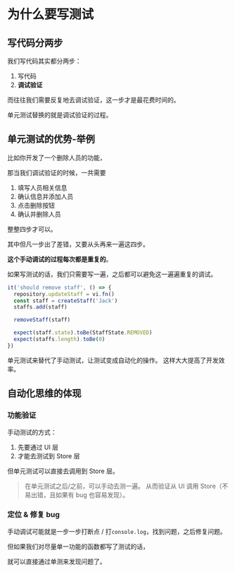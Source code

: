 # 为什么要写测试

## 写代码分两步

我们写代码其实都分两步：

1. 写代码
2. **调试验证**

而往往我们需要反复地去调试验证，这一步才是最花费时间的。

单元测试替换的就是调试验证的过程。

## 单元测试的优势-举例

比如你开发了一个删除人员的功能，

那当我们调试验证的时候，一共需要

1. 填写人员相关信息
2. 确认信息并添加人员
3. 点击删除按钮
4. 确认并删除人员

整整四步才可以。

其中但凡一步出了差错，又要从头再来一遍这四步。

**这个手动调试的过程每次都是重复的**。

如果写测试的话，我们只需要写一遍，之后都可以避免这一遍遍重复的调试。

```typescript
it('should remove staff', () => {
  repository.updateStaff = vi.fn()
  const staff = createStaff('Jack')
  staffs.add(staff)

  removeStaff(staff)

  expect(staff.state).toBe(StaffState.REMOVED)
  expect(staffs.length).toBe(0)
})
```

单元测试来替代了手动测试，让测试变成自动化的操作。
这样大大提高了开发效率。


## 自动化思维的体现

### 功能验证

手动测试的方式：

1. 先要通过 UI 层
2. 才能去测试到 Store 层

但单元测试可以直接去调用到 Store 层。

> 在单元测试之后/之前，可以手动去测一遍。
> 从而验证从 UI 调用 Store（不易出错，且如果有 bug 也容易发现）。

### 定位 & 修复 bug

手动调试可能就是一步一步打断点 / 打`console.log`，找到问题，之后修复问题。

但如果我们对尽量单一功能的函数都写了测试的话，

就可以直接通过单测来发现问题了。